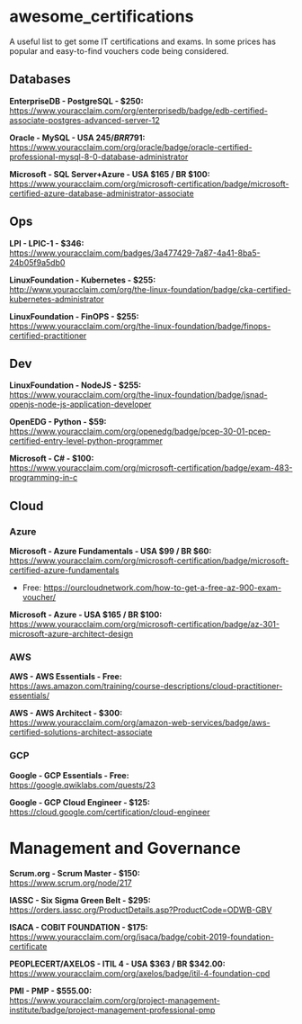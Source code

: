# awesome_certifications
A useful list to get some IT certifications and exams.
In some prices has popular and easy-to-find vouchers code being considered.

## Databases

**EnterpriseDB - PostgreSQL - $250:**  
https://www.youracclaim.com/org/enterprisedb/badge/edb-certified-associate-postgres-advanced-server-12

**Oracle - MySQL - USA $245 / BR R$791:**  
https://www.youracclaim.com/org/oracle/badge/oracle-certified-professional-mysql-8-0-database-administrator

**Microsoft - SQL Server+Azure - USA $165 / BR $100:**  
https://www.youracclaim.com/org/microsoft-certification/badge/microsoft-certified-azure-database-administrator-associate

## Ops
**LPI - LPIC-1 - $346:**  
https://www.youracclaim.com/badges/3a477429-7a87-4a41-8ba5-24b05f9a5db0

**LinuxFoundation - Kubernetes - $255:**  
http://www.youracclaim.com/org/the-linux-foundation/badge/cka-certified-kubernetes-administrator

**LinuxFoundation - FinOPS - $255:**  
https://www.youracclaim.com/org/the-linux-foundation/badge/finops-certified-practitioner

## Dev
**LinuxFoundation - NodeJS - $255:**  
https://www.youracclaim.com/org/the-linux-foundation/badge/jsnad-openjs-node-js-application-developer

**OpenEDG - Python - $59:**  
https://www.youracclaim.com/org/openedg/badge/pcep-30-01-pcep-certified-entry-level-python-programmer

**Microsoft - C# - $100:**  
https://www.youracclaim.com/org/microsoft-certification/badge/exam-483-programming-in-c

## Cloud
### Azure
**Microsoft - Azure Fundamentals - USA $99 / BR $60:**  
https://www.youracclaim.com/org/microsoft-certification/badge/microsoft-certified-azure-fundamentals
* Free: https://ourcloudnetwork.com/how-to-get-a-free-az-900-exam-voucher/

**Microsoft - Azure - USA $165 / BR $100:**  
https://www.youracclaim.com/org/microsoft-certification/badge/az-301-microsoft-azure-architect-design

### AWS
**AWS - AWS Essentials - Free:**  
https://aws.amazon.com/training/course-descriptions/cloud-practitioner-essentials/

**AWS - AWS Architect - $300:**  
https://www.youracclaim.com/org/amazon-web-services/badge/aws-certified-solutions-architect-associate

### GCP
**Google - GCP Essentials - Free:**  
https://google.qwiklabs.com/quests/23

**Google - GCP Cloud Engineer - $125:**  
https://cloud.google.com/certification/cloud-engineer

# Management and Governance
**Scrum.org - Scrum Master - $150:**  
https://www.scrum.org/node/217

**IASSC - Six Sigma Green Belt - $295:**  
https://orders.iassc.org/ProductDetails.asp?ProductCode=ODWB-GBV

**ISACA - COBIT FOUNDATION - $175:**  
https://www.youracclaim.com/org/isaca/badge/cobit-2019-foundation-certificate

**PEOPLECERT/AXELOS - ITIL 4 - USA $363 / BR $342.00:**  
https://www.youracclaim.com/org/axelos/badge/itil-4-foundation-cpd

**PMI - PMP - $555.00:**  
https://www.youracclaim.com/org/project-management-institute/badge/project-management-professional-pmp
